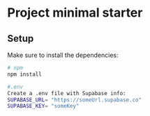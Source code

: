 # Project minimal starter

## Setup

Make sure to install the dependencies:

```bash
# npm
npm install

#.env
Create a .env file with Supabase info:
SUPABASE_URL= "https://someUrl.supabase.co"
SUPABASE_KEY= "someKey"
